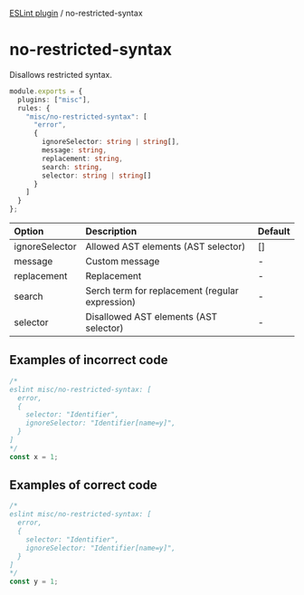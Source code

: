 [ESLint plugin](https://ilyub.github.io/eslint-plugin/) / no-restricted-syntax

# no-restricted-syntax

Disallows restricted syntax.

```ts
module.exports = {
  plugins: ["misc"],
  rules: {
    "misc/no-restricted-syntax": [
      "error",
      {
        ignoreSelector: string | string[],
        message: string,
        replacement: string,
        search: string,
        selector: string | string[]
      }
    ]
  }
};
```

| Option | Description | Default |
| :----- | :----- | :----- |
| ignoreSelector | Allowed AST elements (AST selector) | []|
| message | Custom message | -|
| replacement | Replacement | -|
| search | Serch term for replacement (regular expression) | -|
| selector | Disallowed AST elements (AST selector) | -|

## Examples of incorrect code

```ts
/*
eslint misc/no-restricted-syntax: [
  error,
  {
    selector: "Identifier",
    ignoreSelector: "Identifier[name=y]",
  }
]
*/
const x = 1;
```

## Examples of correct code

```ts
/*
eslint misc/no-restricted-syntax: [
  error,
  {
    selector: "Identifier",
    ignoreSelector: "Identifier[name=y]",
  }
]
*/
const y = 1;
```